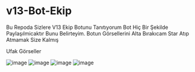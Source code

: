 # v13-Bot-Ekip

Bu Repoda Sizlere V13 Ekip Botunu Tanıtıyorum Bot Hiç Bir Şekilde Paylaşılmicaktır Bunu Belirteyim.
Botun Görsellerini Alta Bırakıcam Star Atıp Atmamak Size Kalmış

Ufak Görseller

![image](https://cdn.discordapp.com/attachments/1025465436302737509/1076463426093727804/zortsss.png)
![image](https://cdn.discordapp.com/attachments/1025465436302737509/1076527334116560906/mutess.png)
![image](https://cdn.discordapp.com/attachments/1025465436302737509/1076528470659706880/tagss.png)
![image](https://cdn.discordapp.com/attachments/1025465436302737509/1076527717425610854/seslog.png)
